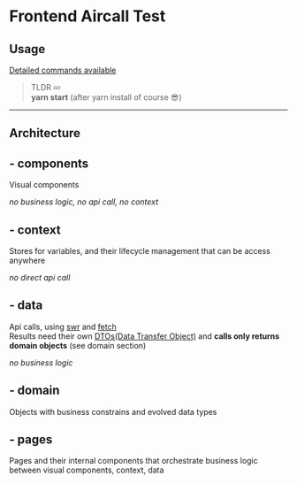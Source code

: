 # Frontend Aircall Test

## Usage

[Detailed commands available](docs/CONTRIBUTING.md)

> TLDR 💤  
> **yarn start** (after yarn install of course 😎)

---

## Architecture

## - components

Visual components

_no business logic, no api call, no context_

## - context

Stores for variables, and their lifecycle management that can be access anywhere

_no direct api call_

## - data

Api calls, using [swr](https://swr.vercel.app/) and [fetch](https://developer.mozilla.org/docs/Web/API/Fetch_API/Using_Fetch)  
Results need their own [DTOs(Data Transfer Object)](https://wikipedia.org/wiki/Data_transfer_object) and **calls only returns domain objects** (see domain section)

_no business logic_

## - domain

Objects with business constrains and evolved data types

## - pages

Pages and their internal components that orchestrate business logic between visual components, context, data
